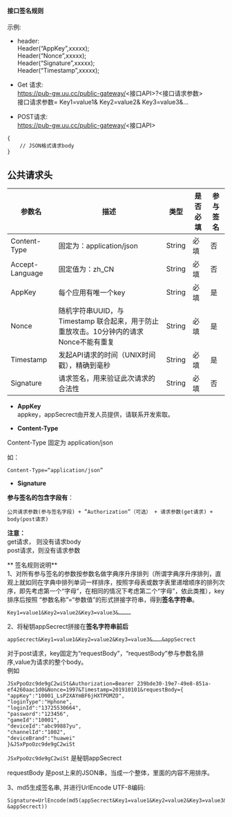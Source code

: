 #### 接口签名规则

示例:

- header:  
  Header(“AppKey”,xxxxx);  
  Header(“Nonce”,xxxxx);  
  Header(“Signature”,xxxxx);  
  Header(“Timestamp”,xxxxx);

- Get 请求:  
  https://pub-gw.uu.cc/public-gateway/<接口API>?<接口请求参数>  
  接口请求参数= Key1=value1& Key2=value2& Key3=value3&…

- POST请求:  
  https://pub-gw.uu.cc/public-gateway/<接口API>

```
{
    // JSON格式请求body
}
```

## 公共请求头

| 参数名             | 描述                                                    | 类型     | 是否必填 | 参与签名 |
| --------------- | ----------------------------------------------------- | ------ | ---- | ---- |
| Content-Type    | 固定为：application/json                                  | String | 必填   | 否    |
| Accept-Language | 固定值为：zh_CN                                            | String | 必填   | 否    |
| AppKey          | 每个应用有唯一个key                                           | String | 必填   | 是    |
| Nonce           | 随机字符串UUID，与Timestamp 联合起来，用于防止重放攻击。10分钟内的请求Nonce不能有重复 | String | 必填   | 是    |
| Timestamp       | 发起API请求的时间（UNIX时间戳），精确到毫秒                             | String | 必填   | 是    |
| Signature       | 请求签名，用来验证此次请求的合法性                                     | String | 必填   | 否    |

- **AppKey**  
  appkey，appSecrect由开发人员提供，请联系开发索取。

- **Content-Type**

Content-Type 固定为 application/json

如：

```
Content-Type=“application/json”
```

- **Signature**

**参与签名的包含字段有**：

```
公共请求参数(参与签名字段) + ”Authorization”（可选） + 请求参数(get请求) + body(post请求)
```

**注意：**  
get请求， 则没有请求body  
post请求，则没有请求参数

** 签名规则说明**  
1、对所有参与签名的参数按参数名做字典序升序排列（所谓字典序升序排列，直观上就如同在字典中排列单词一样排序，按照字母表或数字表里递增顺序的排列次序，即先考虑第一个“字母”，在相同的情况下考虑第二个“字母”，依此类推），key排序后按照 “参数名称”=“参数值”的形式拼接字符串，得到**签名字符串**。

```
Key1=value1&Key2=value2&Key3=value3&…………
```

2、将秘钥appSecrect拼接在**签名字符串前后**

```
appSecrect&Key1=value1&Key2=value2&Key3=value3&………&appSecrect
```

对于post请求，key固定为“requestBody”，“requestBody”参与参数名排序,value为请求的整个body。  
例如

```
JSxPpoOzc9de9gC2wiSt&Authorization=Bearer 239bde30-19e7-49e8-851a-ef4260aac1d0&Nonce=1997&Timestamp=201910101&requestBody={
"appKey":"10001_LsP2XAYmBF6jHXTPOMZO",
"loginType":"Hphone",
"loginId":"13725530664",
"password":"123456",
"gameId":"10001",
"deviceId":"abc99887yu",
"channelId":"1002",
"deviceBrand":"huawei"
}&JSxPpoOzc9de9gC2wiSt
```

`JSxPpoOzc9de9gC2wiSt` 是秘钥appSecrect

requestBody 是post上来的JSON串，当成一个整体，里面的内容不用排序。

3、md5生成签名串, 并进行UrlEncode UTF-8编码:

```
Signature=UrlEncode(md5(appSecrect&Key1=value1&Key2=value2&Key3=value3&………&appSecrect))
```
